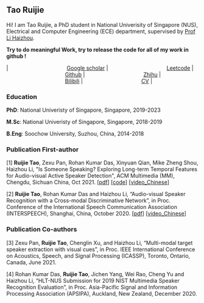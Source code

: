 
## Tao Ruijie

Hi! I am Tao Ruijie, a PhD student in National Univerisity of Singapore (NUS), Electrical and Computer Engineering (ECE) department, supervised by [Prof Li Haizhou](http://ece.nus.edu.sg/hlt/).

**Try to do meaningful Work, try to release the code for all of my work in github !**

|<img width=150/> [Google scholar](https://scholar.google.com/citations?user=sdXITx8AAAAJ&hl=zh-CN) |<img width=150/> [Leetcode](https://leetcode.com/1183068560/) |<img width=150/> [Github](https://github.com/TaoRuijie) |<img width=150/> [Zhihu](https://www.zhihu.com/people/tao-rui-jie-34) |<img width=150/> [Bilibili](https://space.bilibili.com/194466325) |<img width=150/> [CV](https://github.com/TaoRuijie/TaoRuijie.github.io/raw/main/CV.pdf) |

### Education

**PhD**: National Univeristy of Singapore, Singapore, 2019-2023

**M.Sc**: National Univeristy of Singapore, Singapore, 2018-2019

**B.Eng**: Soochow University, Suzhou, China, 2014-2018

### Publication First-author

[1] **Ruijie Tao**, Zexu Pan, Rohan Kumar Das, Xinyuan Qian, Mike Zheng Shou, Haizhou Li, "Is Someone Speaking? Exploring Long-term Temporal Features for Audio-visual Active Speaker Detection", ACM Multimedia (MM), Chengdu, Sichuan China, Oct 2021. [[pdf](https://arxiv.org/pdf/2107.06592.pdf)]    [[code](https://github.com/TaoRuijie/TalkNet_ASD)]   [[video_Chinese](https://www.bilibili.com/video/bv1Yw411d7HG)]

[2] **Ruijie Tao**, Rohan Kumar Das and Haizhou Li, “Audio-visual Speaker Recognition with a Cross-modal Discriminative Network”, in Proc. Conference of the International Speech Communication Association (INTERSPEECH), Shanghai, China, October 2020. [[pdf](https://arxiv.org/abs/2008.03894)]    [[video_Chinese](https://www.bilibili.com/video/BV1Ra4y157cv)]


### Publication Co-authors

[3] Zexu Pan, **Ruijie Tao**, Chenglin Xu, and Haizhou Li, “Multi-modal target speaker extraction with visual cues”, in Proc. IEEE International Conference on Acoustics, Speech, and Signal Processing (ICASSP), Toronto, Ontario, Canada, June 2021.

[4] Rohan Kumar Das, **Ruijie Tao**, Jichen Yang, Wei Rao, Cheng Yu and Haizhou Li, “HLT-NUS Submission for 2019 NIST Multimedia Speaker Recognition Evaluation”, in Proc. Asia-Pacific Signal and Information Processing Association (APSIPA), Auckland, New Zealand, December 2020.



<script type='text/javascript' id='clustrmaps' src='//cdn.clustrmaps.com/map_v2.js?cl=ffffff&w=300&t=n&d=oNdtIyuM65hXBJmXAhJEkvduMApsPb0oz3hfoJJQAF0&co=2d78ad&ct=ffffff&cmo=3acc3a&cmn=ff5353'></script>
